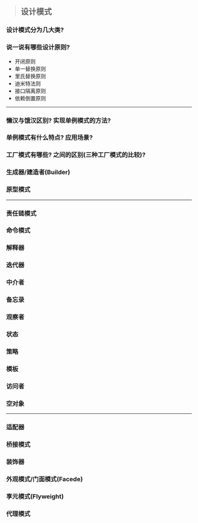 > ## 设计模式

### 设计模式分为几大类?
### 说一说有哪些设计原则?
- 开闭原则
- 单一替换原则
- 里氏替换原则
- 迪米特法则
- 接口隔离原则
- 依赖倒置原则

---
### 懒汉与饿汉区别? 实现单例模式的方法?
### 单例模式有什么特点? 应用场景?
### 工厂模式有哪些? 之间的区别(三种工厂模式的比较)?
### 生成器/建造者(Builder)
### 原型模式
---
### 责任链模式
### 命令模式
### 解释器
### 迭代器
### 中介者
### 备忘录
### 观察者
### 状态
### 策略
### 模板
### 访问者
### 空对象
---
### 适配器
### 桥接模式
### 装饰器
### 外观模式/门面模式(Facede)
### 享元模式(Flyweight)
### 代理模式